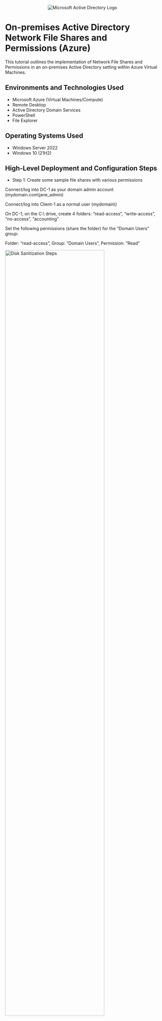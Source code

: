 <p align="center">
<img src="https://imgur.com/Cj8FV6J.png" alt="Microsoft Active Directory Logo"/>
</p>

<h1>On-premises Active Directory Network File Shares and Permissions (Azure)</h1>
This tutorial outlines the implementation of Network File Shares and Permissions in an on-premises Active Directory setting within Azure Virtual Machines.<br />



<h2>Environments and Technologies Used</h2>

- Microsoft Azure (Virtual Machines/Compute)
- Remote Desktop
- Active Directory Domain Services
- PowerShell
- File Explorer

<h2>Operating Systems Used </h2>

- Windows Server 2022
- Windows 10 (21H2)

<h2>High-Level Deployment and Configuration Steps</h2>

- Step 1: Create some sample file shares with various permissions
</p>
Connect/log into DC-1 as your domain admin account (mydomain.com\jane_admin)
</p>
Connect/log into Client-1 as a normal user (mydomain\<someuser>)
 </p>
On DC-1, on the C:\ drive, create 4 folders: “read-access”, “write-access”, “no-access”, “accounting”
 </p>
Set the following permissions (share the folder) for the “Domain Users” group:
 </p>
 Folder: “read-access”, Group: “Domain Users”, Permission: “Read”
  </p>
  <img src="https://imgur.com/nKLLgm9.png" height="80%" width="80%" alt="Disk Sanitization Steps"/> 
 </p>
Folder: “write-access”,  Group: “Domain Users”, Permissions: “Read/Write”
 </p>
   </p>
  <img src="https://imgur.com/kixRIRE.png" height="80%" width="80%" alt="Disk Sanitization Steps"/> 
 </p>
Folder: “no-access”, Group: “Domain Admins”, “Permissions: “Read/Write”
  </p>
  <img src="https://imgur.com/r9ZzSxl.png" height="80%" width="80%" alt="Disk Sanitization Steps"/> 
 </p>

- Step 2: Attempt to access file shares as a normal user
-  </p>
On Client-1, navigate to the shared folder (start, run, \\dc-1)
  </p>
  <img src="https://imgur.com/yanqauD.png" height="80%" width="80%" alt="Disk Sanitization Steps"/> 
 </p>
Try to access the folders you just created. notice which folders can you access? Which folders can you create stuff in? 
</p>
- Step 3: Create an “ACCOUNTANTS” Security Group, assign permissions, an test access
  </p>
Go back to DC-1, in Active Directory, create a security group called “ACCOUNTANTS”

   </p>
  <img src="https://imgur.com/ZpMCxSY.png" height="80%" width="80%" alt="Disk Sanitization Steps"/> 
 </p>
On the “accounting” folder you created earlier, set the following permissions:
  </p>
Folder: “accounting”, Group: “ACCOUNTANTS”, Permissions: “Read/Write”
  </p>
    <img src="https://imgur.com/LjI10mE.png" height="80%" width="80%" alt="Disk Sanitization Steps"/> 
  </p>
On Client-1, as  <someuser>, try to access the accountants folder. It should fail. 
   </p>
Log out of Client-1 as  <someuser>
   </p>
On DC-1, make <someuser> a member of the “ACCOUNTANTS”  Security Group
   </p>
  <img src="https://imgur.com/yanqauD.png" height="80%" width="80%" alt="Disk Sanitization Steps"/> 
 </p> 
Sign back into Client-1 as <someuser> and try to access the “accounting” share in \\DC-1\ - Does it work now?
  </p>
  <img src="https://imgur.com/39SjQ1f.png" height="80%" width="80%" alt="Disk Sanitization Steps"/> 
 </p> 
